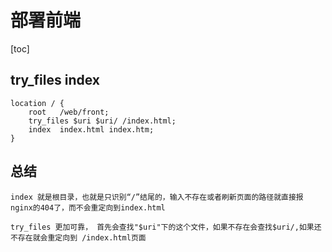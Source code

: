 # 部署前端

[toc]

## try_files index

```text
location / {
    root   /web/front;
    try_files $uri $uri/ /index.html;
    index  index.html index.htm;
}
```

## 总结

```text
index 就是根目录，也就是只识别“/”结尾的，输入不存在或者刷新页面的路径就直接报nginx的404了，而不会重定向到index.html

try_files 更加可靠， 首先会查找"$uri"下的这个文件，如果不存在会查找$uri/,如果还不存在就会重定向到 /index.html页面
```
